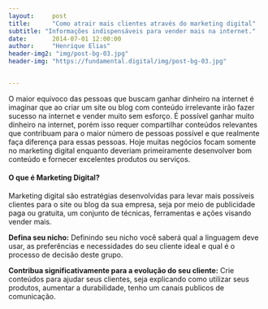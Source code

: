 ```yaml
---
layout:     post
title:      "Como atrair mais clientes através do marketing digital"
subtitle: "Informações indispensáveis para vender mais na internet."
date:       2014-07-01 12:00:00
author:     "Henrique Elias"
header-img2: "img/post-bg-03.jpg"
header-img: "https://fundamental.digital/img/post-bg-03.jpg"


---
```



<p>O maior equivoco das pessoas que buscam ganhar dinheiro na internet é imaginar que ao criar um site ou blog com conteúdo irrelevante irão fazer sucesso na internet e vender muito sem esforço. É possível ganhar muito dinheiro na internet, porém isso requer compartilhar conteúdos relevantes que contribuam para o maior número de pessoas possível e que realmente faça diferença para essas pessoas. Hoje muitas negócios focam somente no marketing digital enquanto deveriam primeiramente desenvolver bom conteúdo e fornecer excelentes produtos ou serviços.</p>

<h4 class="section-heading">O que é Marketing Digital?</h4>

Marketing digital são estratégias desenvolvidas para levar mais possíveis clientes para o site ou blog da sua empresa, seja por meio de publicidade paga ou gratuita, um conjunto de técnicas, ferramentas e ações visando vender mais.

**Defina seu nicho:** Definindo seu nicho você saberá qual a linguagem deve usar, as preferências e necessidades do seu cliente ideal e qual é o processo de decisão deste grupo.

**Contribua significativamente para a evolução do seu cliente:** Crie conteúdos para ajudar seus clientes, seja explicando como utilizar seus produtos, aumentar a durabilidade, tenho um canais publicos de comunicação.
